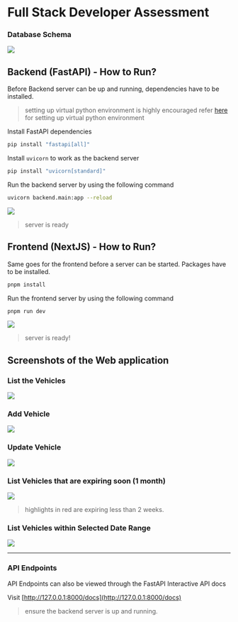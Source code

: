 # Full Stack Developer Assessment

### Database Schema

![](./doc/databaseSchema.jpg)

## Backend (FastAPI) - How to Run?

Before Backend server can be up and running, dependencies have to be installed.

> setting up virtual python environment is highly encouraged
> refer [here](https://www.freecodecamp.org/news/how-to-setup-virtual-environments-in-python/) for setting up virtual python environment

Install FastAPI dependencies

```bash
pip install "fastapi[all]"
```

Install `uvicorn` to work as the backend server

```bash
pip install "uvicorn[standard]"
```

Run the backend server by using the following command

```bash
uvicorn backend.main:app --reload
```

![](./doc/backend.png)

> server is ready

## Frontend (NextJS) - How to Run?

Same goes for the frontend before a server can be started. Packages have to be installed.

```bash
pnpm install
```

Run the frontend server by using the following command

```bash
pnpm run dev
```

![](./doc/frontend.png)

> server is ready!

## Screenshots of the Web application

### List the Vehicles

![](./doc/queryVehicles.png)

### Add Vehicle

![](./doc/addVehicle.png)

### Update Vehicle

![](./doc/updateVehicle.png)

### List Vehicles that are expiring soon (1 month)

![](./doc/vehiclesExpiringSoon.png)

> highlights in red are expiring less than 2 weeks.

### List Vehicles within Selected Date Range

![](./doc/vehiclesExpiryDateRange.png)

---

### API Endpoints

API Endpoints can also be viewed through the FastAPI Interactive API docs

Visit [http://127.0.0.1:8000/docs](http://127.0.0.1:8000/docs)

> ensure the backend server is up and running.
